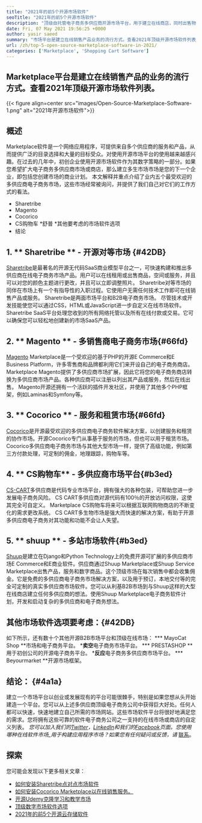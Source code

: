 ```yaml
---
title: "2021年的前5个开源市场软件" 
seoTitle: "2021年的前5个开源市场软件" 
description: "顶级自托管电子商务多供应商开源市场平台，用于建立在线商店，同时出售物理和数字产品。" 
date: Fri, 07 May 2021 19:56:25 +0000
author: yasir saeed
summary: "市场平台是建立在线销售产品业务的流行方式。查看2021年顶级开源市场软件列表。" 
url: /zh/top-5-open-source-marketplace-software-in-2021/
categories: ['Marketplace', 'Shopping Cart Software']
---
```


## Marketplace平台是建立在线销售产品的业务的流行方式。查看2021年顶级开源市场软件列表。

{{< figure align=center src="images/Open-Source-Marketplace-Software-1.png" alt="2021年开源市场软件">}}


## **概述**
Marketplace软件是一个网络应用程序，可提供来自多个供应商的服务和产品，从而提供广泛的目录选择和大量的目标受众。对使用开源市场平台的使用越来越感兴趣。在过去的几年中，初创企业使用开源市场软件作为其数字策略的一部分。如果您希望扩大电子商务多供应商市场或商店，那么建立多生市场市场是您的下一个企业，即包括您创建市场的商业计划。
本文解释并重点介绍了业内五个最受欢迎的多供应商电子商务市场，这些市场经常被询问，并提供了我们自己对它们的工作方式的看法。
  * Sharetribe
  * Magento
  * Cocorico
  * CS购物车
  *舒普
  *其他要考虑的市场软件选项
  * 结论

## 1. ** Sharetribe **  - 开源**对等市场** {#42DB}
[Sharetribe][1]是最著名的开源无代码SaaS商业模型平台之一，可快速构建和推出多供应商在线电子商务市场产品。用户可以在线租用或出售商品，空间或服务，并且可以对您的颜色主题进行更改，并且可以立即调整照片。 Sharetribe对等市场的同伴在市场上有一个有指导性的入职过程。它使用户无需任何技术工作即可在线销售产品或服务。 Sharetribe是两面市场平台和B2B电子商务市场。
尽管技术或开发技能使您可以通过CSS，HTML或JavaScript进一步自定义在线市场软件。 Sharetribe SaaS平台处理您收到的所有网络托管以及所有在线付款或交易。它可以确保您可以轻松地创建新的市场SaaS产品。

## 2. ** Magento **  - 多销售商电子商务市场{#66fd}
[Magento][2] Marketplace是一个受欢迎的基于PHP的开源E Commerce和E Business Platform，许多零售商和品牌都利用它们来开设自己的电子商务商店。 Marketplace Magento提供了多供应商市场扩展，因此它将您的电子商务商店转换为多供应商市场产品。各种供应商可以注册以列出其产品或服务，然后在线出售。 Magento开源还拥有一个活跃的插件开发社区，并使用了其他多个PHP框架，例如Laminas和Symfony等。

## 3. ** Cocorico **  - 服务和租赁市场{#66fd}
[Cocorico][3]是开源最受欢迎的多供应商电子商务软件解决方案，以创建服务和租赁的协作市场。开源Cocorico专门从事基于服务的市场，但也可以用于租赁市场。 Cocorico多供应商电子商务市场与其他大型市场一样，提供了高级功能，例如第三方付款处理，可定制的佣金，地理跟踪，购物车等。

## 4. ** CS购物车**  - 多供应商市场平台{#b3ed}
[CS-CART][4]多供应商是代码专业市场平台，拥有强大的各种包装，可帮助您进一步发展电子商务风险。 CS CART多供应商对源代码有100％的开放访问权限，这使其完全可自定义。 Marketplace CS购物车将来可以根据互联网购物商店的不断变化的需求更改系统。 CS CART多生物市场是强大而快速的解决方案，有助于开源多供应商电子商务对其功能和功能不会让人失望。

## 5. ** shuup **  - 多站市场软件{#b3ed}
[Shuup][5]是建立在Django和Python Technology上的免费开源可扩展的多供应商市场E Commerce和E商业软件。供应商通过Shuup Marketplace或Shuup Service Marketplace出售产品，服务和数字商品。这个顶级市场在每次销售中都会收集佣金。它是免费的多供应商电子商务市场解决方案，以及用于预订，本地交付等的完全可定制的真实多供应商市场软件。您可以从利基B2B市场到与Shuup这样的大型在线商店建立任何多供应商的想法。使用Shuup Marketplace电子商务软件计划，开发和启动复杂的多供应商和电子商务想法。

## **其他市场软件选项要考虑**：{#42DB}
如下所示，还有数十个其他开源B2B市场平台和顶级在线市场：
  *** MayoCat Shop **市场和电子商务平台。
  ***卖空**电子商务市场平台。
  *** PRESTASHOP **用于初创公司的开源电子商务平台。
  ***反应**电子商务多供应商市场平台。
  *** Beyourmarket **开源市场框架。

## **结论：** {#4a1a}
建立一个市场平台以创业或发展现有的平台可能很棘手，特别是如果您想从头开始建造一个平台。您可以从上述多供应商顶级电子商务公司中获得巨大好处。任何人都可以快速，快速地建立自己所需的市场网站。这些市场软件平台将很好地满足您的需求。您将拥有这些可靠的软件电子商务公司之一支持的在线市场或商店的自定义列表。
_您可以加入我们的[Twitter][6]，[LinkedIn][7]和我们的[Facebook][8]页面。您使用哪种在线软件市场_用于构建应用程序市场？如果您有任何疑问或反馈，请_ [联系][9]。

## 探索
您可能会发现以下更多相关文章：
  * [如何安装Sharetribe点对点市场软件][10]
  * [如何安装Cocorico Marketplace以在线销售服务。][11]
  * [开源Udemy克隆学习和教学市场][12]
  * [顶级数字市场软件选项][13]
  * [2021年的前5个开源云存储软件][14]

  
[1]: https://www.sharetribe.com/
[2]: https://magento.com/
[3]: https://www.cocorico.io/en/
[4]: https://www.cs-cart.com/
[5]: https://www.shuup.com/
[6]: https://twitter.com/containerize_co
[7]: https://www.linkedin.com/company/containerize/
[8]: http://facebook.com/containerize
[9]: mailto:yasir.saeed@aspose.com
[10]: https://products.containerize.com/marketplace/sharetribe/
[11]: https://products.containerize.com/marketplace/cocorico/
[12]: https://products.containerize.com/marketplace/edurge/
[13]: https://products.containerize.com/marketplace/
[14]: https://blog.containerize.com/backup-and-sync-software/top-5-open-source-cloud-storage-software-in-2021/
